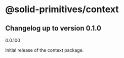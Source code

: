 # @solid-primitives/context

## Changelog up to version 0.1.0

0.0.100

Initial release of the context package.
